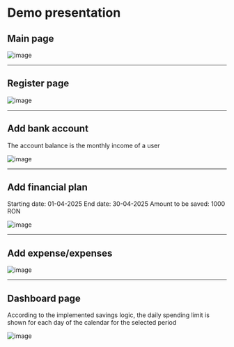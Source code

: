 # Demo presentation

## Main page


![image](https://github.com/user-attachments/assets/964fa17b-748a-4c93-9cf6-8c376fdc2ee2)

---

## Register page


![image](https://github.com/user-attachments/assets/660ec009-0d1d-49a3-819c-3f5f243d2423)

---

## Add bank account

The account balance is the monthly income of a user


![image](https://github.com/user-attachments/assets/9281865f-64b3-4c90-9983-fd0be1828f16)

---

## Add financial plan

Starting date: 01-04-2025
End date: 30-04-2025
Amount to be saved: 1000 RON


![image](https://github.com/user-attachments/assets/3992174e-2767-4c18-8ce7-785d08284d0e)

---

## Add expense/expenses


![image](https://github.com/user-attachments/assets/7790a532-d9c6-40a5-aa16-b9f4ac6623d1)

---

## Dashboard page

According to the implemented savings logic, the daily spending limit is shown for each day of the calendar for the selected period


![image](https://github.com/user-attachments/assets/807f4404-afc7-4676-b7c9-bc799c739c41)
